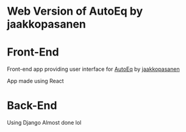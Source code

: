 # Web Version of AutoEq by jaakkopasanen

# Front-End

Front-end app providing user interface for [AutoEq](https://github.com/jaakkopasanen/AutoEq) by [jaakkopasanen](https://github.com/jaakkopasanen)

App made using React

# Back-End
Using Django
Almost done lol
